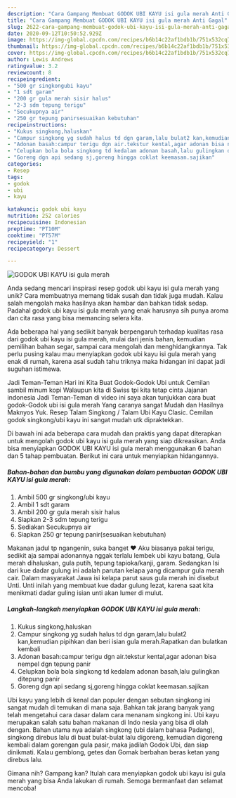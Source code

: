 ```yaml
---
description: "Cara Gampang Membuat GODOK UBI KAYU isi gula merah Anti Gagal"
title: "Cara Gampang Membuat GODOK UBI KAYU isi gula merah Anti Gagal"
slug: 2622-cara-gampang-membuat-godok-ubi-kayu-isi-gula-merah-anti-gagal
date: 2020-09-12T10:50:52.929Z
image: https://img-global.cpcdn.com/recipes/b6b14c22af1bdb1b/751x532cq70/godok-ubi-kayu-isi-gula-merah-foto-resep-utama.jpg
thumbnail: https://img-global.cpcdn.com/recipes/b6b14c22af1bdb1b/751x532cq70/godok-ubi-kayu-isi-gula-merah-foto-resep-utama.jpg
cover: https://img-global.cpcdn.com/recipes/b6b14c22af1bdb1b/751x532cq70/godok-ubi-kayu-isi-gula-merah-foto-resep-utama.jpg
author: Lewis Andrews
ratingvalue: 3.2
reviewcount: 8
recipeingredient:
- "500 gr singkongubi kayu"
- "1 sdt garam"
- "200 gr gula merah sisir halus"
- "2-3 sdm tepung terigu"
- "Secukupnya air"
- "250 gr tepung panirsesuaikan kebutuhan"
recipeinstructions:
- "Kukus singkong,haluskan"
- "Campur singkong yg sudah halus td dgn garam,lalu bulat2 kan,kemudian pipihkan dan beri isian gula merah.Rapatkan dan bulatkan kembali"
- "Adonan basah:campur terigu dgn air.tekstur kental,agar adonan bisa nempel dgn tepung panir"
- "Celupkan bola bola singkong td kedalam adonan basah,lalu gulingkan ditepung panir"
- "Goreng dgn api sedang sj,goreng hingga coklat keemasan.sajikan"
categories:
- Resep
tags:
- godok
- ubi
- kayu

katakunci: godok ubi kayu 
nutrition: 252 calories
recipecuisine: Indonesian
preptime: "PT10M"
cooktime: "PT57M"
recipeyield: "1"
recipecategory: Dessert

---
```



![GODOK UBI KAYU isi gula merah](https://img-global.cpcdn.com/recipes/b6b14c22af1bdb1b/751x532cq70/godok-ubi-kayu-isi-gula-merah-foto-resep-utama.jpg)

Anda sedang mencari inspirasi resep godok ubi kayu isi gula merah yang unik? Cara membuatnya memang tidak susah dan tidak juga mudah. Kalau salah mengolah maka hasilnya akan hambar dan bahkan tidak sedap. Padahal godok ubi kayu isi gula merah yang enak harusnya sih punya aroma dan cita rasa yang bisa memancing selera kita.

Ada beberapa hal yang sedikit banyak berpengaruh terhadap kualitas rasa dari godok ubi kayu isi gula merah, mulai dari jenis bahan, kemudian pemilihan bahan segar, sampai cara mengolah dan menghidangkannya. Tak perlu pusing kalau mau menyiapkan godok ubi kayu isi gula merah yang enak di rumah, karena asal sudah tahu triknya maka hidangan ini dapat jadi suguhan istimewa.

Jadi Teman-Teman Hari ini Kita Buat Godok-Godok Ubi untuk Cemilan sambil minum kopi Walaupun kita di Swiss tpi kita tetap cinta Jajanan indonesia Jadi Teman-Teman di video ini saya akan tunjukkan cara buat godok-Godok ubi isi gula merah Yang caranya sangat Mudah dan Hasilnya Maknyos Yuk. Resep Talam Singkong / Talam Ubi Kayu Clasic. Cemilan godok singkong/ubi kayu ini sangat mudah utk dipraktekkan.


Di bawah ini ada beberapa cara mudah dan praktis yang dapat diterapkan untuk mengolah godok ubi kayu isi gula merah yang siap dikreasikan. Anda bisa menyiapkan GODOK UBI KAYU isi gula merah menggunakan 6 bahan dan 5 tahap pembuatan. Berikut ini cara untuk menyiapkan hidangannya.

<!--inarticleads1-->

##### Bahan-bahan dan bumbu yang digunakan dalam pembuatan GODOK UBI KAYU isi gula merah:

1. Ambil 500 gr singkong/ubi kayu
1. Ambil 1 sdt garam
1. Ambil 200 gr gula merah sisir halus
1. Siapkan 2-3 sdm tepung terigu
1. Sediakan Secukupnya air
1. Siapkan 250 gr tepung panir(sesuaikan kebutuhan)


Makanan jadul tp ngangenin, suka banget ❤️ Aku biasanya pakai terigu, sedikit aja sampai adonannya nggak terlalu lembek ubi kayu batang, Gula merah dihaluskan, gula putih, tepung tapioka/kanji, garam. Sedangkan Isi dari kue dadar gulung ini adalah parutan kelapa yang dicampur gula merah cair. Dalam masyarakat Jawa isi kelapa parut saus gula merah ini disebut Unti. Unti inilah yang membuat kue dadar gulung lezat, karena saat kita menikmati dadar guling isian unti akan lumer di mulut. 

<!--inarticleads2-->

##### Langkah-langkah menyiapkan GODOK UBI KAYU isi gula merah:

1. Kukus singkong,haluskan
1. Campur singkong yg sudah halus td dgn garam,lalu bulat2 kan,kemudian pipihkan dan beri isian gula merah.Rapatkan dan bulatkan kembali
1. Adonan basah:campur terigu dgn air.tekstur kental,agar adonan bisa nempel dgn tepung panir
1. Celupkan bola bola singkong td kedalam adonan basah,lalu gulingkan ditepung panir
1. Goreng dgn api sedang sj,goreng hingga coklat keemasan.sajikan


Ubi kayu yang lebih di kenal dan populer dengan sebutan singkong ini sangat mudah di temukan di mana saja. Bahkan tak jarang banyak yang telah mengetahui cara dasar dalam cara menanam singkong ini. Ubi kayu merupakan salah satu bahan makanan di Indo nesia yang bisa di olah dengan. Bahan utama nya adalah singkong (ubi dalam bahasa Padang), singkong direbus lalu di buat bulat-bulat lalu digoreng, kemudian digoreng kembali dalam gorengan gula pasir, maka jadilah Godok Ubi, dan siap dinikmati. Kalau gemblong, getes dan Gomak berbahan beras ketan yang direbus lalu. 

Gimana nih? Gampang kan? Itulah cara menyiapkan godok ubi kayu isi gula merah yang bisa Anda lakukan di rumah. Semoga bermanfaat dan selamat mencoba!
